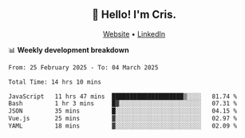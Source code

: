 
<h2 align="center">👋 Hello! I'm Cris.</h2>
<p align="center">
  <a href="https://www.criscunas.dev">Website</a> •
  <a href="https://www.linkedin.com/in/cristophercunas/">LinkedIn</a> 
</p>


📊 **Weekly development breakdown**
<!--START_SECTION:waka-->

```txt
From: 25 February 2025 - To: 04 March 2025

Total Time: 14 hrs 10 mins

JavaScript   11 hrs 47 mins  ████████████████████▒░░░░   81.74 %
Bash         1 hr 3 mins     █▓░░░░░░░░░░░░░░░░░░░░░░░   07.31 %
JSON         35 mins         █░░░░░░░░░░░░░░░░░░░░░░░░   04.15 %
Vue.js       25 mins         ▓░░░░░░░░░░░░░░░░░░░░░░░░   02.97 %
YAML         18 mins         ▓░░░░░░░░░░░░░░░░░░░░░░░░   02.09 %
```

<!--END_SECTION:waka-->
